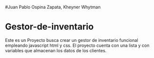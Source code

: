 #Juan Pablo Ospina Zapata, Kheyner Whytman
# Gestor-de-inventario
Este es un Proyecto busca crear un gestor de inventario funcional empleando javascript html y css.
El proyecto cuenta con una lista y con variables que almacenan los datos de los clientes.
